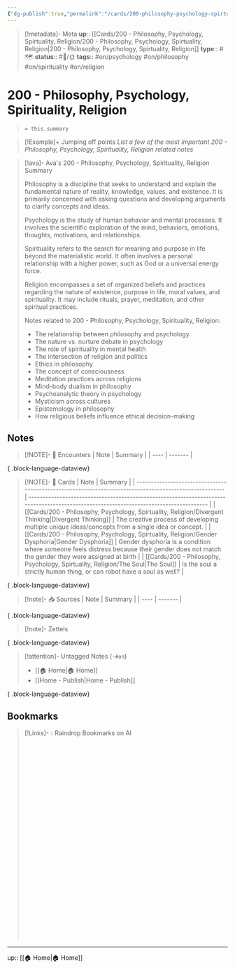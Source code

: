 ```yaml
---
{"dg-publish":true,"permalink":"/cards/200-philosophy-psychology-spirtuality-religion/200-philosophy-psychology-spirtuality-religion/","title":"200 - Philosophy, Psychology, Spirituality, Religion"}
---
```


> [!metadata]- Meta
> **up**:: [[Cards/200 - Philosophy, Psychology, Spirtuality, Religion/200 - Philosophy, Psychology, Spirtuality, Religion\|200 - Philosophy, Psychology, Spirtuality, Religion]]
> **type**:: #🗺️ 
> **status**:: #📝/🌞
> **tags**::  #on/psychology #on/philosophy #on/spirituality #on/religion


# 200 - Philosophy, Psychology, Spirituality, Religion

> `= this.summary`

> [!Example]+ Jumping off points
> *List a few of the most important 200 - Philosophy, Psychology, Spirituality, Religion related notes*


> [!ava]- Ava's 200 - Philosophy, Psychology, Spirituality, Religion Summary
> 
> Philosophy is a discipline that seeks to understand and explain the fundamental nature of reality, knowledge, values, and existence. It is primarily concerned with asking questions and developing arguments to clarify concepts and ideas.
> 
> Psychology is the study of human behavior and mental processes. It involves the scientific exploration of the mind, behaviors, emotions, thoughts, motivations, and relationships.
> 
> Spirituality refers to the search for meaning and purpose in life beyond the materialistic world. It often involves a personal relationship with a higher power, such as God or a universal energy force.
> 
> Religion encompasses a set of organized beliefs and practices regarding the nature of existence, purpose in life, moral values, and spirituality. It may include rituals, prayer, meditation, and other spiritual practices.
> 
> Notes related to 200 - Philosophy, Psychology, Spirituality, Religion:
> 
> - The relationship between philosophy and psychology
> - The nature vs. nurture debate in psychology
> - The role of spirituality in mental health
> - The intersection of religion and politics
> - Ethics in philosophy 
> - The concept of consciousness 
> - Meditation practices across religions 
> - Mind-body dualism in philosophy 
> - Psychoanalytic theory in psychology 
> - Mysticism across cultures 
> - Epistemology in philosophy 
> - How religious beliefs influence ethical decision-making


## Notes
> [!NOTE]- 📝 Encounters
>  | Note | Summary |
> | ---- | ------- |
> 
{ .block-language-dataview}

> [!NOTE]- 📝 Cards
>  | Note                                                                                                    | Summary                                                                                                                                 |
> | ------------------------------------------------------------------------------------------------------- | --------------------------------------------------------------------------------------------------------------------------------------- |
> | [[Cards/200 - Philosophy, Psychology, Spirtuality, Religion/Divergent Thinking\|Divergent Thinking]] | The creative process of developing multiple unique ideas/concepts from a single idea or concept.                                        |
> | [[Cards/200 - Philosophy, Psychology, Spirtuality, Religion/Gender Dysphoria\|Gender Dysphoria]]     | Gender dysphoria is a condition where someone feels distress because their gender does not match the gender they were assigned at birth |
> | [[Cards/200 - Philosophy, Psychology, Spirtuality, Religion/The Soul\|The Soul]]                     | Is the soul a strictly human thing, or can robot have a soul as well?                                                                   |
> 
{ .block-language-dataview}

> [!note]- 📥 Sources
>  | Note | Summary |
> | ---- | ------- |
> 
{ .block-language-dataview}

> [!note]- Zettels
>  
{ .block-language-dataview}

> [!attention]- Untagged Notes (`-#on`)
>  - [[🏠 Home\|🏠 Home]]
> - [[Home - Publish\|Home - Publish]]
> 
{ .block-language-dataview}

## Bookmarks

> [!Links]- 💧 Raindrop Bookmarks on AI
> <iframe style="border: 0; width: 100%; height: 450px;" allowfullscreen frameborder="0" src=""></iframe>

---
up:: [[🏠 Home\|🏠 Home]]

